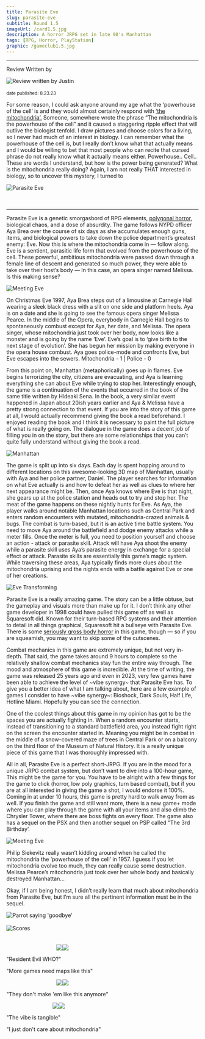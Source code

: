 ```yaml
---
title: Parasite Eve
slug: parasite-eve
subtitle: Round 1.5
imageUrl: /card1.5.jpg
description: A horror JRPG set in late 90's Manhattan
tags: [RPG, Horror, PlayStation]
graphic: /gameclub1.5.jpg
---
```

---
Review Written by
<div class="reviewimg"><img src="/reviews/reviewjustin.png"
alt="Review written by Justin" /> </div><br>
<sub>date published: 8.23.23</sub>

For some reason, I could ask anyone around my age what the ‘powerhouse of the cell’ is and they would almost certainly respond with [‘the mitochondria’.](/reviews/parasite/mitochondria.jpg) Someone, somewhere wrote the phrase “The mitochondria is the powerhouse of the cell” and it caused a staggering ripple effect that will outlive the biologist tenfold. I draw pictures and choose colors for a living, so I never had much of an interest in biology. I can remember what the powerhouse of the cell is, but I really don’t know what that actually means and I would be willing to bet that most people who can recite that cursed phrase do not really know what it actually means either. Powerhouse.. Cell.. These are words I understand, but how is the power being generated? What is the mitochondria really doing? Again, I am not really THAT interested in biology, so to uncover this mystery, I turned to 
<div class="reviewlogo"><img src="/reviews/parasite/logo.png"
alt="Parasite Eve"/></div><br><br />

---

Parasite Eve is a genetic smorgasbord of RPG elements, [polygonal horror](/reviews/parasite/rat.jpg), biological chaos, and a dose of absurdity. The game follows NYPD officer Aya Brea over the course of six days as she accumulates enough guns, items, and biological powers to take down the police department’s greatest enemy: Eve. Now this is where the mitochondria come in — follow along. Eve is a sentient, parasitic life form that evolved from the powerhouse of the cell. These powerful, ambitious mitochondria were passed down through a female line of descent and generated so much power, they were able to take over their host’s body — In this case, an opera singer named Melissa. Is this making sense?
<div class="reviewsplit"><img src="/reviews/parasite/meeteve.jpg"
alt="Meeting Eve" /><div>

On Christmas Eve 1997, Aya Brea steps out of a limousine at Carnegie Hall wearing a sleek black dress with a slit on one side and platform heels. Aya is on a date and she is going to see the famous opera singer Melissa Pearce. In the middle of the Opera, everybody in Carnegie Hall begins to spontaneously combust except for Aya, her date, and Melissa. The opera singer, whose mitochondria just took over her body, now looks like a monster and is going by the name ‘Eve’. Eve’s goal is to ‘give birth to the next stage of evolution’. She has begun her mission by making everyone in the opera house combust. Aya goes police-mode and confronts Eve, but Eve escapes into the sewers. Mitochondria - 1 | Police - 0

From this point on, Manhattan (metaphorically) goes up in flames. Eve begins terrorizing the city, citizens are evacuating, and Aya is learning everything she can about Eve while trying to stop her. Interestingly enough, the game is a continuation of the events that occurred in the book of the same title written by Hideaki Sena. In the book, a very similar event happened in Japan about 20ish years earlier and Aya & Melissa have a pretty strong connection to that event. If you are into the story of this game at all, I would actually recommend giving the book a read beforehand. I enjoyed reading the book and I think it is necessary to paint the full picture of what is really going on. The dialogue in the game does a decent job of filling you in on the story, but there are some relationships that you can’t quite fully understand without giving the book a read.
<div class="reviewsplit"><img src="/reviews/parasite/manhattan.gif"
alt="Manhattan" /><div>

The game is split up into six days. Each day is spent hopping around to different locations on this awesome-looking 3D map of Manhattan, usually with Aya and her police partner, Daniel. The player searches for information on what Eve actually is and how to defeat her as well as clues to where her next appearance might be. Then, once Aya knows where Eve is that night, she gears up at the police station and heads out to try and stop her. The meat of the game happens on these nightly hunts for Eve. As Aya, the player walks around notable Manhattan locations such as Central Park and enters random encounters with mutated, mitochondria-crazed animals & bugs. The combat is turn-based, but it is an active time battle system. You need to move Aya around the battlefield and dodge enemy attacks while a meter fills. Once the meter is full, you need to position yourself and choose an action - attack or parasite skill. Attack will have Aya shoot the enemy while a parasite skill uses Aya’s parasite energy in exchange for a special effect or attack. Parasite skills are essentially this game’s magic system. While traversing these areas, Aya typically finds more clues about the mitochondria uprising and the nights ends with a battle against Eve or one of her creations.
<div class="reviewsplit"><img src="/reviews/parasite/eve.gif"
alt="Eve Transforming" /><div>


Parasite Eve is a really amazing game. The story can be a little obtuse, but the gameplay and visuals more than make up for it. I don’t think any other game developer in 1998 could have pulled this game off as well as Squaresoft did. Known for their turn-based RPG systems and their attention to detail in all things graphical, Squaresoft hit a bullseye with Parasite Eve. There is some [seriously gross body horror](/reviews/parasite/bodyhorror.gif) in this game, though — so if you are squeamish, you may want to skip some of the cutscenes. 

Combat mechanics in this game are extremely unique, but not very in-depth. That said, the game takes around 9 hours to complete so the relatively shallow combat mechanics stay fun the entire way through. The mood and atmosphere of this game is incredible. At the time of writing, the game was released 25 years ago and even in 2023, very few games have been able to achieve the level of \~vibe synergy\~ that Parasite Eve has. To give you a better idea of what I am talking about, here are a few example of games I consider to have \~vibe synergy\~: Bioshock, Dark Souls, Half Life, Hotline Miami. Hopefully you can see the connection. 

One of the coolest things about this game in my opinion has got to be the spaces you are actually fighting in. When a random encounter starts, instead of transitioning to a standard battlefield area, you instead fight right on the screen the encounter started in. Meaning you might be in combat in the middle of a snow-covered maze of trees in Central Park or on a balcony on the third floor of the Museum of Natural History. It is a really unique piece of this game that I was thoroughly impressed with. 

All in all, Parasite Eve is a perfect short-JRPG. If you are in the mood for a unique JRPG combat system, but don’t want to dive into a 100-hour game, This might be the game for you. You have to be alright with a few things for the game to click (horror, low poly graphics, turn based combat), but if you are at all interested in giving the game a shot, I would endorse it 100%. Coming in at under 10 hours, this game is pretty hard to walk away from as well. If you finish the game and still want more, there is a new game+ mode where you can play through the game with all your items and also climb the Chrysler Tower, where there are boss fights on every floor. The game also has a sequel on the PSX and then another sequel on PSP called “The 3rd Birthday’.
<div class="reviewsplit"><img src="/reviews/parasite/aya.jpg"
alt="Meeting Eve" /><div>

Philip Siekevitz really wasn’t kidding around when he called the mitochondria the ‘powerhouse of the cell’ in 1957. I guess if you let mitochondria evolve too much, they can really cause some destruction. Melissa Pearce’s mitochondria just took over her whole body and basically destroyed Manhattan… 

Okay, if I am being honest, I didn’t really learn that much about mitochondria from Parasite Eve, but I’m sure all the pertinent information must be in the sequel. 

<div class="reviewsplit"><img src="/reviews/parasite/goodbye.gif"
alt="Parrot saying 'goodbye'" /><div>
	
<br>

<div class="reviewsplit"><img src="/reviews/scores/scoresoutline.png"
alt="Scores" /><div>

<br>
<br>

<div class="scores" style=" width: 100%;">
	 
<div class="stars"><img src="/reviews/reviewjustin.png" style="margin-left: 26%;"><img src="/reviews/scores/5star.png"><p>"Resident Evil WHO?"</p><p>"More games need maps like this"</div>

<div class="cstars"><img src="/reviews/reviewcullen.png" style="margin-left: 26%;"><img src="/reviews/scores/4star.png"><p>"They don't make 'em like this anymore"</p></div>

<div class="pstars"><img src="/reviews/reviewpatrick.png" style="margin-left: 24%;"><img src="/reviews/scores/3star.png"><p>"The vibe is tangible"</p><p>"I just don't care about mitochondria"</p></div>

</div>


